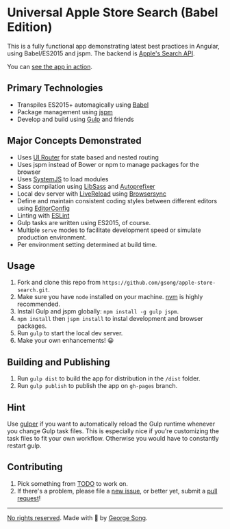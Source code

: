 # Universal Apple Store Search (Babel Edition)

This is a fully functional app demonstrating latest best practices in Angular,
using Babel/ES2015 and jspm. The backend is [Apple's Search API][apple api].

You can [see the app in action][app].

## Primary Technologies

* Transpiles ES2015+ automagically using [Babel][]
* Package management using [jspm][]
* Develop and build using [Gulp][] and friends


## Major Concepts Demonstrated

* Uses [UI Router][] for state based and nested routing
* Uses jspm instead of Bower or npm to manage packages for the browser
* Uses [SystemJS][] to load modules
* Sass compilation using [LibSass][] and [Autoprefixer][]
* Local dev server with [LiveReload](http://livereload.com/) using
    [Browsersync][]
* Define and maintain consistent coding styles between different editors using
    [EditorConfig][]
* Linting with [ESLint][]
* Gulp tasks are written using ES2015, of course.
* Multiple `serve` modes to facilitate development speed or simulate production
    environment.
* Per environment setting determined at build time.


## Usage

1. Fork and clone this repo from
    `https://github.com/gsong/apple-store-search.git`.
2. Make sure you have `node` installed on your machine. [nvm][] is highly
   recommended.
3. Install Gulp and jspm globally: `npm install -g gulp jspm`.
4. `npm install` then `jspm install` to instal development and browser packages.
5. Run `gulp` to start the local dev server.
6. Make your own enhancements! 😀


## Building and Publishing

1. Run `gulp dist` to build the app for distribution in the `/dist` folder.
2. Run `gulp publish` to publish the app on `gh-pages` branch.


## Hint

Use [gulper][] if you want to automatically reload the Gulp runtime whenever you
change Gulp task files. This is especially nice if you're customizing the task
files to fit your own workflow. Otherwise you would have to constantly restart
gulp.


## Contributing

1. Pick something from [TODO][] to work on.
2. If there's a problem, please file a [new issue][], or better yet, submit a
   [pull request][]!

---

[No rights reserved][unlicensed]. Made with 🐣 by [George Song][gs twitter].


[app]: http://gsong.github.io/apple-store-search
[apple api]: https://www.apple.com/itunes/affiliates/resources/documentation/itunes-store-web-service-search-api.html
[autoprefixer]: https://github.com/postcss/autoprefixer
[babel]: https://babeljs.io/
[browsersync]: http://www.browsersync.io
[editorconfig]: http://editorconfig.org
[eslint]: http://eslint.org/
[gs twitter]: https://twitter.com/zukefresh
[gulp]: http://gulpjs.com
[gulper]: https://github.com/anatoo/gulper
[jspm]: http://jspm.io
[libsass]: http://libsass.org/
[new issue]: https://github.com/gsong/apple-store-search/issues/new
[nvm]: https://github.com/creationix/nvm
[pull request]: https://github.com/gsong/apple-store-search/compare/
[systemjs]: https://github.com/systemjs/systemjs
[todo]: https://github.com/gsong/apple-store-search/blob/development/TODO.md
[UI Router]: http://angular-ui.github.io/ui-router/site/#/api/ui.router
[unlicensed]: http://unlicense.org/
